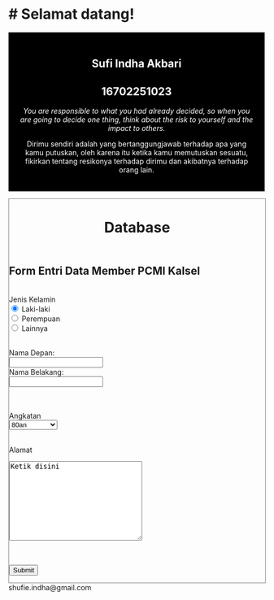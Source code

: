 <html lang="en-us">
<head>
<meta name="viewport" content="width=device-width, initial-scale=1.0">
<style>
.city {
    float: left;
    margin: 5px;
    padding: 15px;
    max-width: 300px;
    height: 300px;
    border: 1px solid black;
}
</style>
</head>
<body>

<h1># Selamat datang!</h1>

<div style="background-color:black;color:white;padding:20px;">
<h2><center>Sufi Indha Akbari</center></h2>
  <h2><center>16702251023</center></h2>
  <p><i><center>You are responsible to what you had already decided, so when you are going to decide one thing, think about the risk to yourself and the impact to others.</center></i></p>
  <p><center>Dirimu sendiri adalah yang bertanggungjawab terhadap apa yang kamu putuskan, oleh karena itu ketika kamu memutuskan sesuatu, fikirkan tentang resikonya terhadap dirimu dan akibatnya terhadap orang lain.</center></p>
</div> 

<head>
<style>
div.container {
    width: 100%;
    border: 1px solid gray;
}

header, footer {
    padding: 1em;
    color: white;
    background-color: black;
    clear: left;
    text-align: center;
}

nav ul {
    list-style-type: none;
    padding: 0;
}
   
nav ul a {
    text-decoration: none;
}

article {
    margin-left: 170px;
    border-left: 1px solid gray;
    padding: 1em;
    overflow: hidden;
}
</style>
</head>

<body>

<div class="container">

<header>
   <h1>Database</h1>
</header>
  
<article>
  <h1>Form Entri Data Member PCMI Kalsel</h1>
  <br>Jenis Kelamin
  <form action="/action_page.php">
  <input type="radio" name="gender" value="Laki-laki" checked> Laki-laki<br>
  <input type="radio" name="gender" value="Perempuan"> Perempuan<br>
  <input type="radio" name="gender" value="Lainnya"> Lainnya<br><br>
  </form> 

<form>
  Nama Depan:<br>
  <input type="text" name="Ketik disini">
  <br>
  Nama Belakang:<br>
  <input type="text" name="Ketik disini">
</form>
<br>
<br>Angkatan
<form action="/action_page.php">
  <select name="Angkatan">
    <option value="80an">80an</option>
    <option value="90an">90an</option>
    <option value="20an">20an</option>
    <option value="2010 keatas">2010 keatas</option>
  </select>
  </form>

<br>Alamat
<br>
<form action="/action_page.php">
  <textarea name="message" rows="10" cols="30">Ketik disini</textarea>
  </form>

  <br><br>
  <input type="submit">

</article>
</div>
</body>
<footer>shufie.indha@gmail.com</footer>
